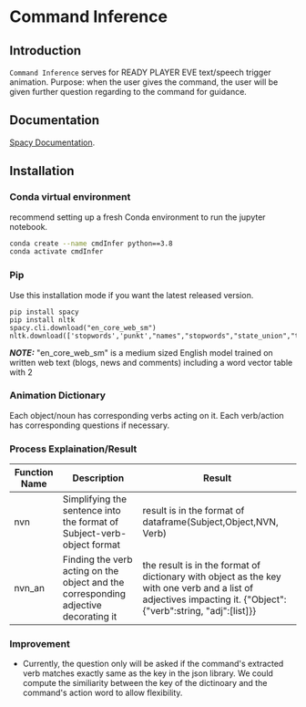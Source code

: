 **Command Inference**
==========================

Introduction
------------

`Command Inference` serves for READY PLAYER EVE text/speech trigger animation.
Purpose: when the user gives the command, the user will be given further question regarding to the command for guidance. 

Documentation
-------------

[Spacy Documentation](https://spacy.io/usage/linguistic-features).



Installation
------------

### Conda virtual environment

recommend setting up a fresh Conda environment to run the jupyter notebook.

```bash
conda create --name cmdInfer python==3.8
conda activate cmdInfer
```

###  Pip

Use this installation mode if you want the latest released version.
```
pip install spacy
pip install nltk
spacy.cli.download("en_core_web_sm")
nltk.download(['stopwords','punkt',"names","stopwords","state_union","twitter_samples","movie_reviews","averaged_perceptron_tagger","vader_lexicon","punkt"])
```

**_NOTE:_** "en_core_web_sm" is a medium sized English model trained on written web text (blogs, news and comments) including a word vector table with 2


### Animation Dictionary

Each object/noun has corresponding verbs acting on it.
Each verb/action has corresponding questions if necessary.

### Process Explaination/Result
| Function Name      | Description | Result |
| ----------- | ----------- | ----------- |
| nvn     | Simplifying the sentence into the format of Subject-verb-object format     |  result is in the format of dataframe(Subject,Object,NVN, Verb)
| nvn_an  | Finding the verb acting on the object and the corresponding adjective decorating it        | the result is in the format of dictionary with object as the key with one verb and a list of adjectives impacting it. {"Object":{"verb":string, "adj":[list]}}


 
### Improvement

* Currently, the question only will be asked if the command's extracted verb matches exactly same as the key in the json library. We could compute the similiarity between the key of the dictinoary and the command's action word to allow flexibility. 
